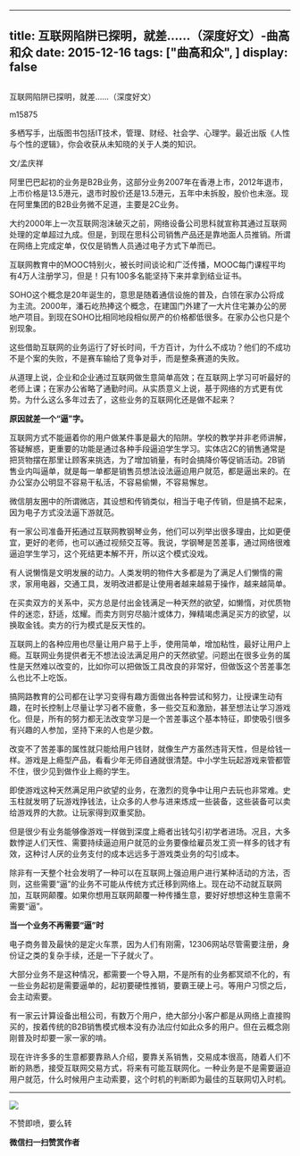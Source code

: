 
---
title:   互联网陷阱已探明，就差……（深度好文）-曲高和众
date: 2015-12-16
tags: ["曲高和众", ]
display: false
---


## 



互联网陷阱已探明，就差……（深度好文）




m15875




多栖写手，出版图书包括IT技术，管理、财经、社会学、心理学。最近出版《人性与个性的逻辑》，你会收获从未知晓的关于人类的知识。


文/孟庆祥



阿里巴巴起初的业务是B2B业务，这部分业务2007年在香港上市，2012年退市，上市价格是13.5港元，退市时股价还是13.5港元，五年中未拆股，股价也未涨。现在阿里集团的B2B业务微不足道，主要是2C业务。



大约2000年上一次互联网泡沫破灭之前，网络设备公司思科就宣称其通过互联网处理的定单超过九成。但是，到现在思科公司销售产品还是靠地面人员推销。所谓在网络上完成定单，仅仅是销售人员通过电子方式下单而已。



互联网教育中的MOOC特别火，被长时间谈论和广泛传播，MOOC每门课程平均有4万人注册学习，但是！只有100多名能坚持下来并拿到结业证书。



SOHO这个概念是20年诞生的，意思是随着通信设施的普及，白领在家办公将成为主流。2000年，潘石屹热捧这个概念，在建国门外建了一大片住宅兼办公的房地产项目。到现在SOHO比相同地段相似房产的价格都低很多。在家办公也只是个别现象。



这些借助互联网的业务运行了好长时间，千方百计，为什么不成功？他们的不成功不是个案的失败，不是赛车输给了竞争对手，而是整条赛道的失败。



从道理上说，企业和企业通过互联网做生意简单高效；在互联网上学习可听最好的老师上课；在家办公省略了通勤时间。从实质意义上说，基于网络的方式更有优势。为什么这么多年过去了，这些业务的互联网化还是做不起来？



**原因就差一个“逼”字。**



互联网方式不能逼着你的用户做某件事是最大的陷阱。学校的教学并非老师讲解，答疑解惑，更重要的功能是通过各种手段逼迫学生学习。实体店2C的销售通常是把货物摆在那里让顾客来挑选，为了增加销量，有时会搞降价等促销活动。2B销售业内叫逼单，就是每一单都是销售员想法设法逼迫用户就范，都是逼出来的。在办公室办公明显不容易干私活，不容易偷懒，不容易懈怠。



微信朋友圈中的所谓微店，其设想和传销类似，相当于电子传销，但是搞不起来，因为电子方式没法逼下游就范。



有一家公司准备开拓通过互联网教钢琴业务，他们可以列举出很多理由，比如更便宜，更好的老师，也可以通过视频交互等。我说，学钢琴是苦差事，通过网络很难逼迫学生学习，这个死结更本解不开，所以这个模式没戏。



有人说懒惰是文明发展的动力。人类发明的物件大多都是为了满足人们懒惰的需求，家用电器，交通工具，发明改进都是让使用者越来越易于操作，越来越简单。



在买卖双方的关系中，买方总是付出金钱满足一种天然的欲望，如懒惰，对优质物件的迷恋，舒适，炫耀。而卖方则穷尽脑汁或体力，殚精竭虑满足买方的欲望，以换取金钱。卖方的行为模式是反天性的。



互联网上的各种应用也尽量让用户易于上手，使用简单，增加粘性，最好让用户上瘾。互联网业务提供者无不想法设法满足用户的天然欲望。问题出在很多业务的属性是天然难以改变的，比如你可以把做饭工具改良的非常好，但做饭这个苦差事怎么也比不上吃饭。



搞网路教育的公司都在让学习变得有趣方面做出各种尝试和努力，让授课生动有趣，在时长控制上尽量让学习者不疲惫，多一些交互和激励，甚至想法让学习游戏化。但是，所有的努力都无法改变学习是一个苦差事这个基本特征，即使吸引很多有兴趣的人参加，坚持下来的人也是少数。



改变不了苦差事的属性就只能给用户钱财，就像生产方虽然违背天性，但是给钱一样。游戏是上瘾型产品，看看少年无师自通就很清楚。中小学生玩起游戏来管都管不住，很少见到做作业上瘾的学生。



即使游戏这种天然满足用户欲望的业务，在激烈的竞争中让用户去玩也非常难。史玉柱就发明了玩游戏挣钱法，让众多的人参与进来炼成一些装备，这些装备可以卖给游戏界的大款。让玩家得到双重奖励。



但是很少有业务能够像游戏一样做到深度上瘾者出钱勾引初学者进场。况且，大多数悖逆人们天性、需要持续逼迫用户就范的业务要像给雇员发工资一样多的钱才有效，这种讨人厌的业务支付的成本远远多于游戏类业务的勾引成本。



除非有一天整个社会发明了一种可以在互联网上强迫用户进行某种活动的方法，否则，这些需要“逼”的业务不可能从传统方式迁移到网络上。现在动不动就互联网加，互联网颠覆。如果你想用互联网颠覆一种传播生意，要好好想想这种生意需不需要“逼”。



**当一个业务不再需要“逼”时**



电子商务普及最快的是定火车票，因为人们有刚需，12306网站尽管需要注册，身份证之类的复杂手续，还是一下子就火了。



大部分业务不是这种情况，都需要一个导入期，不是所有的业务都冥顽不化的，有一些业务起初是需要逼单的，起初要硬性推销，要霸王硬上弓。等用户习惯之后，会主动索要。



有一家云计算设备出租公司，有数万个用户，绝大部分小客户都是从网络上直接购买的，按着传统的B2B销售模式根本没有办法应付如此众多的用户。但在云概念刚刚普及时却要一家一家的啃。



现在许许多多的生意都要靠熟人介绍，要靠关系销售，交易成本很高，随着人们不断的熟悉，接受互联网交易方式，将来有可能互联网化。一种业务是不是需要逼迫用户就范，什么时候用户主动索要，这个时机的判断即为最佳的互联网切入时机。



****

**<img data-s="300,640" data-type="jpeg" src="http://mmbiz.qpic.cn/mmbiz/fxGMiaL5Zj1j8078jfvDtJo7fUS24zfgmfc7nuCJAM6Cic1x9xDX4w4YX0uDaiarWT6uKXbBHsHVrkrzg1qo4ic27Q/0?wx_fmt=jpeg" data-ratio="NaN" data-w="0"/>**

不赞即喷，要么转


**微信扫一扫赞赏作者**













